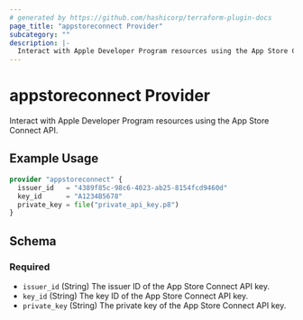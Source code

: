 ```yaml
---
# generated by https://github.com/hashicorp/terraform-plugin-docs
page_title: "appstoreconnect Provider"
subcategory: ""
description: |-
  Interact with Apple Developer Program resources using the App Store Connect API.
---
```


# appstoreconnect Provider

Interact with Apple Developer Program resources using the App Store Connect API.

## Example Usage

```terraform
provider "appstoreconnect" {
  issuer_id   = "4389f85c-98c6-4023-ab25-8154fcd9460d"
  key_id      = "A1234B5678"
  private_key = file("private_api_key.p8")
}
```

<!-- schema generated by tfplugindocs -->
## Schema

### Required

- `issuer_id` (String) The issuer ID of the App Store Connect API key.
- `key_id` (String) The key ID of the App Store Connect API key.
- `private_key` (String) The private key of the App Store Connect API key.
